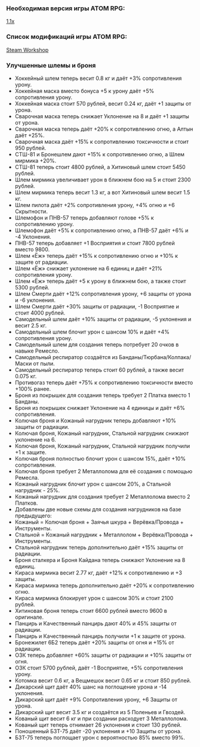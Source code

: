 ### Необходимая версия игры ATOM RPG:
[1.1x](https://store.steampowered.com/app/552620)

### Список модификаций игры ATOM RPG:
[Steam Workshop](https://steamcommunity.com/app/552620/workshop)

### Улучшенные шлемы и броня
- Хоккейный шлем теперь весит 0.8 кг и даёт +3% сопротивления урону.
- Хоккейная маска вместо бонуса +5 к урону даёт +5% сопротивления урону.
- Хоккейная маска стоит 570 рублей, весит 0.24 кг, даёт +1 защиты от урона.
- Сварочная маска теперь снижает Уклонение на 8 и даёт +1 защиты от урона.
- Сварочная маска теперь даёт +20% к сопротивлению огню, а Алтын даёт +25%.
- Сварочная маска даёт +15% к сопротивлению токсичности и стоит 950 рублей.
- СТШ-81 и Бронешлем дают +15% к сопротивлению огню, а Шлем мирмика +20%.
- СТШ-81 теперь стоит 4800 рублей, а Хитиновый шлем стоит 5450 рублей.
- Шлем мирмика увеличивает урон в ближнем бою на 5 и стоит 2300 рублей.
- Шлем мирмика теперь весит 1.3 кг, а вот Хитиновый шлем весит 1.5 кг.
- Шлем пилота даёт +2% сопротивления урону, +4% огню и +6 Скрытности.
- Шлемофон и ПНВ-57 теперь добавляют голове +5% к сопротивлению урону.
- Шлемофон даёт +5% к сопротивлению огню, а ПНВ-57 даёт +6% и -4 Уклонения.
- ПНВ-57 теперь добавляет +1 Восприятия и стоит 7800 рублей вместо 9800.
- Шлем «Ёж» теперь даёт +15% к сопротивлению огню и +10% к защите от радиации.
- Шлем «Ёж» снижает уклонение на 6 единиц и даёт +21% сопротивления урону.
- Шлем «Ёж» теперь даёт +5 к урону в ближнем бою, а также стоит 5300 рублей.
- Шлем Смерти даёт +12% сопротивления урону, +6 защиты от урона и -6 уклонения.
- Шлем Смерти даёт +30% защиты от радиации, -1 Восприятие и стоит 4000 рублей.
- Самодельный шлем даёт +10% защиты от радиации, -5 уклонения и весит 2.5 кг.
- Самодельный шлем блочит урон с шансом 10% и даёт +4% сопротивления урону.
- Самодельный шлем для создания теперь потребует 20 очков в навыке Ремесло.
- Самодельный респиратор создаётся из Банданы/Тюрбана/Колпака/Маски от пыли.
- Самодельный респиратор теперь стоит 60 рублей, а также весит 0.075 кг.
- Противогаз теперь даёт +75% к сопротивлению токсичности вместо +100% ранее.
- Броня из покрышек для создания теперь требует 2 Платка вместо 1 Банданы.
- Броня из покрышек снижает Уклонение на 4 единицы и даёт +6% сопротивления.
- Колючая броня и Кожаный нагрудник теперь добавляют +10% защиты от радиации.
- Колючая броня, Кожаный нагрудник, Стальной нагрудник снижают уклонение на 6.
- Колючая броня, Кожаный нагрудник, Стальной нагрудник получили +1 к защите.
- Колючая броня полностью блочит урон с шансом 15%, даёт +10% сопротивления.
- Колючая броня требует 2 Металлолома для её создания с помощью Ремесла.
- Кожаный нагрудник блочит урон с шансом 20%, а Стальной нагрудник - 25%.
- Кожаный нагрудник для создания требует 2 Металлолома вместо 2 Платков.
- Добавлены две новые схемы для создания нагрудников на базе предыдущего:
- Кожаный = Колючая броня + Заячья шкура + Верёвка/Провода + Инструменты.
- Стальной = Кожаный нагрудник + Металлолом + Верёвка/Провода + Инструменты.
- Стальной нагрудник теперь дополнительно даёт +15% защиты от радиации.
- Броня сталкера и Броня Кайдана теперь снижают Уклонение на 8 единиц.
- Кираса мирмика весит 2.77 кг, даёт +12% к сопротивлению и +3 защиты.
- Кираса мирмика теперь дополнительно даёт +20% к сопротивлению огню.
- Кираса мирмика блокирует урон с шансом 30% и стоит 2100 рублей.
- Хитиновая броня теперь стоит 6600 рублей вместо 9600 в оригинале.
- Панцирь и Качественный панцирь дают 40% и 45% защиты от радиации.
- Панцирь и Качественный панцирь получили +1 к защите от урона.
- Бронежилет 6Б2 теперь даёт +20% защиты от огня и +15% от радиации.
- ОЗК теперь добавляет +60% защиты от радиации и +10% защиты от огня.
- ОЗК стоит 5700 рублей, даёт -1 Восприятие, +5% сопротивления урону.
- Котомка весит 0.6 кг, а Вещмешок весит 0.65 кг и стоит 850 рублей.
- Дикарский щит даёт 40% шанс на поглощение урона и -14 уклонения.
- Дикарский щит даёт +9% Сопротивления урону, +6 Защиты от урона.
- Дикарский щит весит 3.5 кг и создаётся из 5 Поленьев и Гвоздей.
- Кованый щит весит 6 кг и при создании расходует 3 Металлолома.
- Кованый щит теперь отнимает 26 уклонения и стоит 130 рублей.
- Поношенный БЗТ-75 даёт -20 уклонения и +10 Защиты от урона.
- БЗТ-75 теперь поглощает урон с вероятностью 85% вместо 99%.